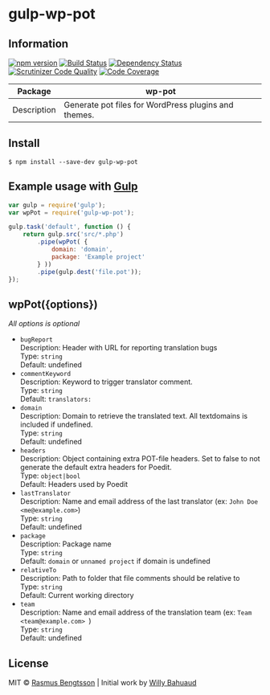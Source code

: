 # gulp-wp-pot

## Information

[![npm version](https://badge.fury.io/js/gulp-wp-pot.svg)](https://www.npmjs.com/package/gulp-wp-pot) [![Build Status](https://travis-ci.org/rasmusbe/gulp-wp-pot.svg?branch=master)](https://travis-ci.org/rasmusbe/gulp-wp-pot) [![Dependency Status](https://www.versioneye.com/user/projects/584abc1adf01d500374be6b6/badge.svg?style=flat-square)](https://www.versioneye.com/user/projects/584abc1adf01d500374be6b6) [![Scrutinizer Code Quality](https://scrutinizer-ci.com/g/rasmusbe/gulp-wp-pot/badges/quality-score.png?b=master)](https://scrutinizer-ci.com/g/rasmusbe/gulp-wp-pot/?branch=master) [![Code Coverage](https://scrutinizer-ci.com/g/rasmusbe/gulp-wp-pot/badges/coverage.png?b=master)](https://scrutinizer-ci.com/g/rasmusbe/gulp-wp-pot/?branch=master)

| Package     | wp-pot                                   |
| ----------- | ---------------------------------------- |
| Description | Generate pot files for WordPress plugins and themes. |


## Install

```
$ npm install --save-dev gulp-wp-pot
```


## Example usage with [Gulp](http://github.com/gulpjs/gulp)

```js
var gulp = require('gulp');
var wpPot = require('gulp-wp-pot');

gulp.task('default', function () {
    return gulp.src('src/*.php')
        .pipe(wpPot( {
            domain: 'domain',
            package: 'Example project'
        } ))
        .pipe(gulp.dest('file.pot'));
});
```


## wpPot({options})

*All options is optional*

- `bugReport`  
  Description: Header with URL for reporting translation bugs  
  Type: `string`  
  Default: undefined
- `commentKeyword`  
  Description: Keyword to trigger translator comment.  
  Type: `string`  
  Default: `translators:`
- `domain`  
  Description: Domain to retrieve the translated text. All textdomains is included if undefined.  
  Type: `string`   
  Default: undefined
- `headers`  
  Description: Object containing extra POT-file headers. Set to false to not generate the default extra headers for Poedit.  
  Type: `object|bool`  
  Default: Headers used by Poedit
- `lastTranslator`  
  Description: Name and email address of the last translator (ex: `John Doe <me@example.com>`)  
  Type: `string`    
  Default: undefined
- `package`  
  Description: Package name  
  Type: `string`  
  Default: `domain` or `unnamed project` if domain is undefined
- `relativeTo`  
  Description: Path to folder that file comments should be relative to  
  Type: `string`  
  Default: Current working directory
- `team`  
  Description: Name and email address of the translation team (ex: `Team <team@example.com> `)  
  Type: `string`    
  Default: undefined


## License

MIT © [Rasmus Bengtsson](https://github.com/rasmusbe) | Initial work by [Willy Bahuaud](https://github.com/willybahuaud)
